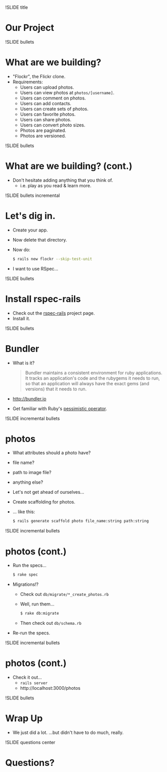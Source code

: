 !SLIDE title
# Our Project


!SLIDE bullets
# What are we building?

* "Flockr", the Flickr clone.
* Requirements:
    * Users can upload photos.
    * Users can view photos at `photos/[username]`.
    * Users can comment on photos.
    * Users can add contacts.
    * Users can create sets of photos.
    * Users can favorite photos.
    * Users can share photos.
    * Users can convert photo sizes.
    * Photos are paginated.
    * Photos are versioned.


!SLIDE bullets
# What are we building? (cont.)

* Don't hesitate adding anything that you think of.
    * i.e. play as you read & learn more.


!SLIDE bullets incremental
# Let's dig in.

* Create your app.
* Now delete that directory.
* Now do:

    ```bash
    $ rails new flockr --skip-test-unit
    ```
* I want to use RSpec...


!SLIDE bullets
# Install rspec-rails

* Check out the [rspec-rails](https://github.com/rspec/rspec-rails) project page.
* Install it.


!SLIDE bullets
# Bundler

* What is it?

    > Bundler maintains a consistent environment for ruby applications. It
    > tracks an application's code and the rubygems it needs to run, so that an
    > application will always have the exact gems (and versions) that it needs
    > to run.
* http://bundler.io
* Get familiar with Ruby's [pessimistic operator](http://robots.thoughtbot.com/post/2508037841/rubys-pessimistic-operator).


!SLIDE incremental bullets
# photos

* What attributes should a photo have?
* file name?
* path to image file?
* anything else?
* Let's not get ahead of ourselves...
* Create scaffolding for photos.
* ... like this:

    ```bash
    $ rails generate scaffold photo file_name:string path:string
    ```

!SLIDE incremental bullets
# photos (cont.)

* Run the specs...

    ```bash
    $ rake spec
    ```
* Migrations!?
    * Check out `db/migrate/*_create_photos.rb`
    * Well, run them...

        ```bash
        $ rake db:migrate
        ```
    * Then check out `db/schema.rb`
* Re-run the specs.


!SLIDE incremental bullets
# photos (cont.)

* Check it out...
    * `rails server`
    * http://localhost:3000/photos


!SLIDE bullets
# Wrap Up

* We just did a lot. ...but didn't have to do much, really.

!SLIDE questions center
# Questions?
